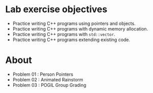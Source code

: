 # Lab exercise objectives
* Practice writing C++ programs using pointers and objects.
* Practice writing C++ programs with dynamic memory allocation.
* Practice writing C++ programs with ``std::vector``.
* Practice writing C++ programs extending existing code.

# About
* Problem 01 : Person Pointers
* Problem 02 : Animated Rainstorm
* Problem 03 : POGIL Group Grading